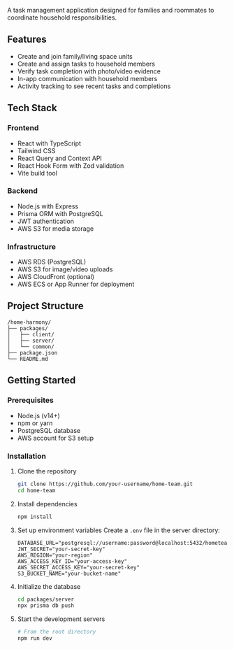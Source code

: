 A task management application designed for families and roommates to coordinate household responsibilities.

## Features

- Create and join family/living space units
- Create and assign tasks to household members
- Verify task completion with photo/video evidence
- In-app communication with household members
- Activity tracking to see recent tasks and completions

## Tech Stack

### Frontend
- React with TypeScript
- Tailwind CSS
- React Query and Context API
- React Hook Form with Zod validation
- Vite build tool

### Backend
- Node.js with Express
- Prisma ORM with PostgreSQL
- JWT authentication
- AWS S3 for media storage

### Infrastructure
- AWS RDS (PostgreSQL)
- AWS S3 for image/video uploads
- AWS CloudFront (optional)
- AWS ECS or App Runner for deployment

## Project Structure

```
/home-harmony/
├── packages/
│   ├── client/         
│   ├── server/         
│   └── common/         
├── package.json        
└── README.md
```

## Getting Started

### Prerequisites
- Node.js (v14+)
- npm or yarn
- PostgreSQL database
- AWS account for S3 setup

### Installation

1. Clone the repository
   ```bash
   git clone https://github.com/your-username/home-team.git
   cd home-team
   ```

2. Install dependencies
   ```bash
   npm install
   ```

3. Set up environment variables
   Create a `.env` file in the server directory:
   ```
   DATABASE_URL="postgresql://username:password@localhost:5432/hometeam"
   JWT_SECRET="your-secret-key"
   AWS_REGION="your-region"
   AWS_ACCESS_KEY_ID="your-access-key"
   AWS_SECRET_ACCESS_KEY="your-secret-key"
   S3_BUCKET_NAME="your-bucket-name"
   ```

4. Initialize the database
   ```bash
   cd packages/server
   npx prisma db push
   ```

5. Start the development servers
   ```bash
   # From the root directory
   npm run dev
   ```
